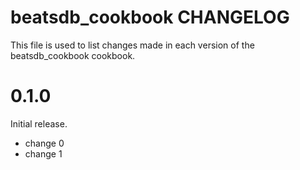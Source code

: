 # beatsdb_cookbook CHANGELOG

This file is used to list changes made in each version of the beatsdb_cookbook cookbook.

# 0.1.0

Initial release.

- change 0
- change 1


